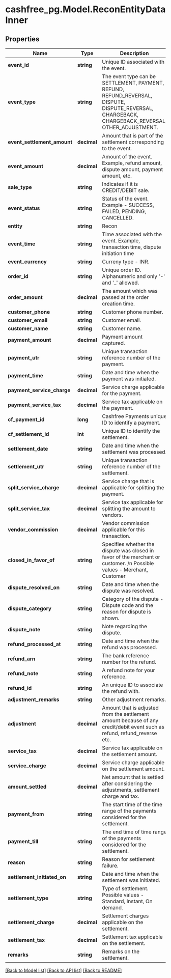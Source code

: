 # cashfree_pg.Model.ReconEntityDataInner

## Properties

Name | Type | Description | Notes
------------ | ------------- | ------------- | -------------
**event_id** | **string** | Unique ID associated with the event. | [optional] 
**event_type** | **string** | The event type can be SETTLEMENT, PAYMENT, REFUND, REFUND_REVERSAL, DISPUTE, DISPUTE_REVERSAL, CHARGEBACK, CHARGEBACK_REVERSAL, OTHER_ADJUSTMENT. | [optional] 
**event_settlement_amount** | **decimal** | Amount that is part of the settlement corresponding to the event. | [optional] 
**event_amount** | **decimal** | Amount of the event. Example, refund amount, dispute amount, payment amount, etc. | [optional] 
**sale_type** | **string** | Indicates if it is CREDIT/DEBIT sale. | [optional] 
**event_status** | **string** | Status of the event. Example - SUCCESS, FAILED, PENDING, CANCELLED. | [optional] 
**entity** | **string** | Recon | [optional] 
**event_time** | **string** | Time associated with the event. Example, transaction time, dispute initiation time | [optional] 
**event_currency** | **string** | Curreny type - INR. | [optional] 
**order_id** | **string** | Unique order ID. Alphanumeric and only &#39;-&#39; and &#39;_&#39; allowed. | [optional] 
**order_amount** | **decimal** | The amount which was passed at the order creation time. | [optional] 
**customer_phone** | **string** | Customer phone number. | [optional] 
**customer_email** | **string** | Customer email. | [optional] 
**customer_name** | **string** | Customer name. | [optional] 
**payment_amount** | **decimal** | Payment amount captured. | [optional] 
**payment_utr** | **string** | Unique transaction reference number of the payment. | [optional] 
**payment_time** | **string** | Date and time when the payment was initiated. | [optional] 
**payment_service_charge** | **decimal** | Service charge applicable for the payment. | [optional] 
**payment_service_tax** | **decimal** | Service tax applicable on the payment. | [optional] 
**cf_payment_id** | **long** | Cashfree Payments unique ID to identify a payment. | [optional] 
**cf_settlement_id** | **int** | Unique ID to identify the settlement. | [optional] 
**settlement_date** | **string** | Date and time when the settlement was processed. | [optional] 
**settlement_utr** | **string** | Unique transaction reference number of the settlement. | [optional] 
**split_service_charge** | **decimal** | Service charge that is applicable for splitting the payment. | [optional] 
**split_service_tax** | **decimal** | Service tax applicable for splitting the amount to vendors. | [optional] 
**vendor_commission** | **decimal** | Vendor commission applicable for this transaction. | [optional] 
**closed_in_favor_of** | **string** | Specifies whether the dispute was closed in favor of the merchant or customer. /n Possible values - Merchant, Customer | [optional] 
**dispute_resolved_on** | **string** | Date and time when the dispute was resolved. | [optional] 
**dispute_category** | **string** | Category of the dispute - Dispute code and the reason for dispute is shown. | [optional] 
**dispute_note** | **string** | Note regarding the dispute. | [optional] 
**refund_processed_at** | **string** | Date and time when the refund was processed. | [optional] 
**refund_arn** | **string** | The bank reference number for the refund. | [optional] 
**refund_note** | **string** | A refund note for your reference. | [optional] 
**refund_id** | **string** | An unique ID to associate the refund with. | [optional] 
**adjustment_remarks** | **string** | Other adjustment remarks. | [optional] 
**adjustment** | **decimal** | Amount that is adjusted from the settlement amount because of any credit/debit event such as refund, refund_reverse etc. | [optional] 
**service_tax** | **decimal** | Service tax applicable on the settlement amount. | [optional] 
**service_charge** | **decimal** | Service charge applicable on the settlement amount. | [optional] 
**amount_settled** | **decimal** | Net amount that is settled after considering the adjustments, settlement charge and tax. | [optional] 
**payment_from** | **string** | The start time of the time range of the payments considered for the settlement. | [optional] 
**payment_till** | **string** | The end time of time range of the payments considered for the settlement. | [optional] 
**reason** | **string** | Reason for settlement failure. | [optional] 
**settlement_initiated_on** | **string** | Date and time when the settlement was initiated. | [optional] 
**settlement_type** | **string** | Type of settlement. Possible values - Standard, Instant, On demand. | [optional] 
**settlement_charge** | **decimal** | Settlement charges applicable on the settlement. | [optional] 
**settlement_tax** | **decimal** | Settlement tax applicable on the settlement. | [optional] 
**remarks** | **string** | Remarks on the settlement. | [optional] 

[[Back to Model list]](../README.md#documentation-for-models) [[Back to API list]](../README.md#documentation-for-api-endpoints) [[Back to README]](../README.md)

